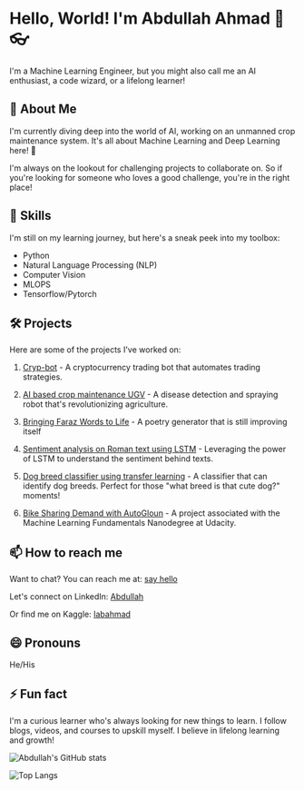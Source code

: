 # Hello, World! I'm Abdullah Ahmad 👋 :eyeglasses:

I'm a Machine Learning Engineer, but you might also call me an AI enthusiast, a code wizard, or a lifelong learner!

## 🚀 About Me
I'm currently diving deep into the world of AI, working on an unmanned crop maintenance system. It's all about Machine Learning and Deep Learning here! 🔭

I'm always on the lookout for challenging projects to collaborate on. So if you're looking for someone who loves a good challenge, you're in the right place!

## 🎩 Skills
I'm still on my learning journey, but here's a sneak peek into my toolbox:

- Python
- Natural Language Processing (NLP)
- Computer Vision
- MLOPS
- Tensorflow/Pytorch

## 🛠️ Projects
Here are some of the projects I've worked on:

1. [Cryp-bot](https://github.com/iabahmad/Cryp-bot) - A cryptocurrency trading bot that automates trading strategies.

2. [AI based crop maintenance UGV](https://github.com/Ali4real/AI-based-crop-maintenance-system) - A disease detection and spraying robot that's revolutionizing agriculture. 

3. [Bringing Faraz Words to Life](https://github.com/iabahmad/poetry-generator.git) - A poetry generator that is still improving itself

4. [Sentiment analysis on Roman text using LSTM](https://www.kaggle.com/code/iabahmad19/sentiment-analysis-lstm) - Leveraging the power of LSTM to understand the sentiment behind texts.

5. [Dog breed classifier using transfer learning](https://github.com/iabahmad/pre-trained-image-classifier-to-identify-do-breeds) - A classifier that can identify dog breeds. Perfect for those "what breed is that cute dog?" moments!

6. [Bike Sharing Demand with AutoGloun](https://graduation.udacity.com/confirm/e/b9f6292c-ee8f-11ed-8ddc-57f019dd3d3a) - A project associated with the Machine Learning Fundamentals Nanodegree at Udacity.


## 📫 How to reach me
Want to chat? You can reach me at: [say hello](mailto:abdullahrashad3@gmail.com)

Let's connect on LinkedIn: [Abdullah](https://www.linkedin.com/in/abdullah-ahmad-a143501a6/)

Or find me on Kaggle: [Iabahmad](https://www.kaggle.com/iabahmad19)

## 😄 Pronouns
He/His

## ⚡ Fun fact
I'm a curious learner who's always looking for new things to learn. I follow blogs, videos, and courses to upskill myself. I believe in lifelong learning and growth!

![Abdullah's GitHub stats](https://github-readme-stats.vercel.app/api?username=iabahmad&show_icons=true&theme=radical)


![Top Langs](https://github-readme-stats.vercel.app/api/top-langs/?username=iabahmad&layout=compact)

